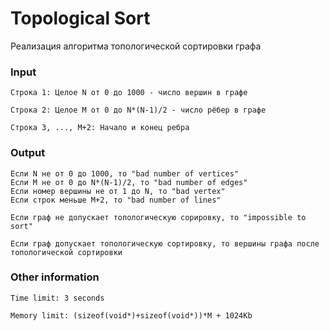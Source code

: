 # Topological Sort

Реализация алгоритма топологической сортировки графа

### Input

```
Строка 1: Целое N от 0 до 1000 - число вершин в графе
```
```
Строка 2: Целое M от 0 до N*(N-1)/2 - число рёбер в графе
```
```
Строка 3, ..., M+2: Начало и конец ребра
```

### Output

```
Если N не от 0 до 1000, то "bad number of vertices"
Если M не от 0 до N*(N-1)/2, то "bad number of edges"
Если номер вершины не от 1 до N, то "bad vertex"
Если строк меньше M+2, то "bad number of lines"
```
```
Если граф не допускает топологическую сорировку, то "impossible to sort"
```
```
Если граф допускает топологическую сортировку, то вершины графа после
топологической сортировки
```

### Other information

```
Time limit: 3 seconds
```
```
Memory limit: (sizeof(void*)+sizeof(void*))*M + 1024Kb
```